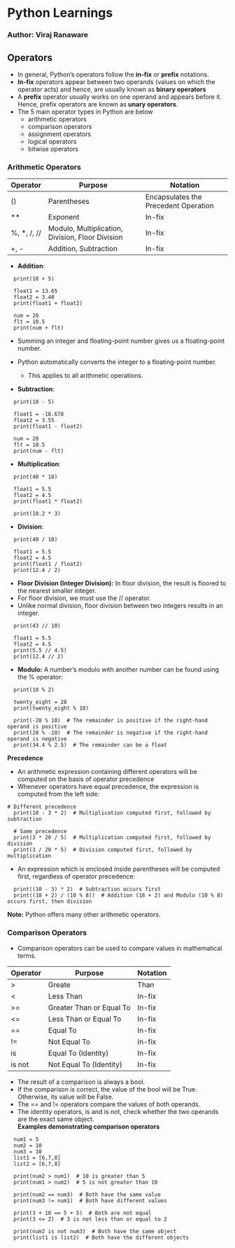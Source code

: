 # Python Learnings
### Author: Viraj Ranaware


## Operators
- In general, Python’s operators follow the **in-fix** or **prefix** notations.
- **In-fix** operators appear between two operands (values on which the operator acts) and hence, are usually known as **binary operators**
- A **prefix** operator usually works on one operand and appears before it. Hence, prefix operators are known as **unary operators**.
- The 5 main operator types in Python are below
    -  arithmetic operators
    -  comparison operators
    -  assignment operators
    -  logical operators
    -  bitwise operators

### Arithmetic Operators
|Operator|	Purpose|	Notation|
|------------- |------------- |------------- |
|()|	Parentheses|	Encapsulates the Precedent Operation|
|**	|Exponent	|In-fix|
|%, *, /, //|	Modulo, Multiplication, Division, Floor Division|	In-fix
|+, -|	Addition, Subtraction|	In-fix|

- **Addition**:
```
  print(10 + 5)

  float1 = 13.65
  float2 = 3.40
  print(float1 + float2)

  num = 20
  flt = 10.5
  print(num + flt)
```
- Summing an integer and floating-point number gives us a floating-point number.
- Python automatically converts the integer to a floating-point number.  
    - This applies to all arithmetic operations.
    
- **Subtraction**:
```
  print(10 - 5)

  float1 = -18.678
  float2 = 3.55
  print(float1 - float2)

  num = 20
  flt = 10.5
  print(num - flt)
```

- **Multiplication**:
```
  print(40 * 10)

  float1 = 5.5
  float2 = 4.5
  print(float1 * float2)

  print(10.2 * 3)
```
- **Division**:
```
  print(40 / 10)

  float1 = 5.5
  float2 = 4.5
  print(float1 / float2)
  print(12.4 / 2)
```
- **Floor Division (Integer Division):** In floor division, the result is floored to the nearest smaller integer.
- For floor division, we must use the // operator.
- Unlike normal division, floor division between two integers results in an integer.
```
  print(43 // 10)

  float1 = 5.5
  float2 = 4.5
  print(5.5 // 4.5)
  print(12.4 // 2)
```
- **Modulo:** A number’s modulo with another number can be found using the % operator:
```
  print(10 % 2)

  twenty_eight = 28
  print(twenty_eight % 10)

  print(-28 % 10)  # The remainder is positive if the right-hand operand is positive
  print(28 % -10)  # The remainder is negative if the right-hand operand is negative
  print(34.4 % 2.5)  # The remainder can be a float
```
**Precedence**
- An arithmetic expression containing different operators will be computed on the basis of operator precedence
- Whenever operators have equal precedence, the expression is computed from the left side:
```
# Different precedence
  print(10 - 3 * 2)  # Multiplication computed first, followed by subtraction

  # Same precedence
  print(3 * 20 / 5)  # Multiplication computed first, followed by division
  print(3 / 20 * 5)  # Division computed first, followed by multiplication
```
- An expression which is enclosed inside parentheses will be computed first, regardless of operator precedence:
```
  print((10 - 3) * 2)  # Subtraction occurs first
  print((18 + 2) / (10 % 8))  # Addition (18 + 2) and Modulo (10 % 8) occurs first, then division
```

**Note:**  Python offers many other arithmetic operators.

### Comparison Operators
- Comparison operators can be used to compare values in mathematical terms.

|Operator|	Purpose	|Notation|
|--------|----------|--------|
|>|	Greate| Than|	In-fix|
|<	|Less Than	|In-fix|
|>=	|Greater Than or Equal To	|In-fix|
|<=	|Less Than or Equal To	|In-fix|
|==	|Equal To	|In-fix|
|!=	|Not Equal To	|In-fix|
|is	|Equal To (Identity)	|In-fix|
|is not|	Not Equal To (Identity)|	In-fix|

- The result of a comparison is always a bool.
- If the comparison is correct, the value of the bool will be True. Otherwise, its value will be False.
- The == and != operators compare the values of both operands.
- The identity operators, is and is not, check whether the two operands are the exact same object.  
**Examples demonstrating comparison operators**
```
  num1 = 5
  num2 = 10
  num3 = 10
  list1 = [6,7,8]
  list2 = [6,7,8]

  print(num2 > num1)  # 10 is greater than 5
  print(num1 > num2)  # 5 is not greater than 10

  print(num2 == num3)  # Both have the same value
  print(num3 != num1)  # Both have different values

  print(3 + 10 == 5 + 5)  # Both are not equal
  print(3 <= 2)  # 3 is not less than or equal to 2

  print(num2 is not num3)  # Both have the same object
  print(list1 is list2)  # Both have the different objects
```
